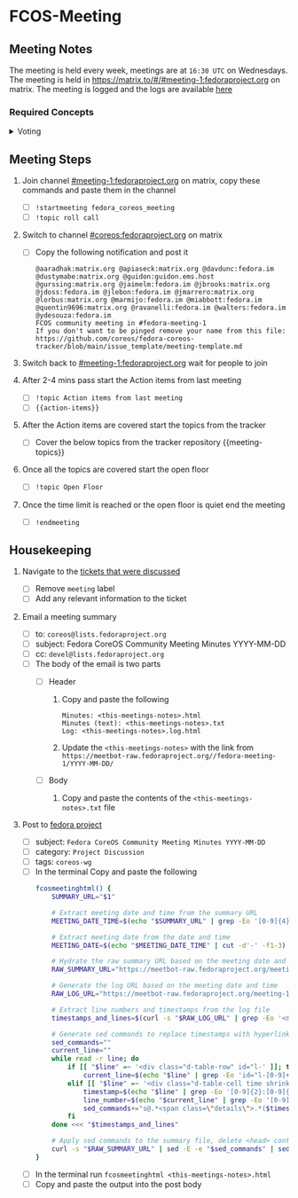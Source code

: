 # FCOS-Meeting

## Meeting Notes

The meeting is held every week, meetings are at `16:30 UTC` on Wednesdays. The meeting is held in https://matrix.to/#/#meeting-1:fedoraproject.org on matrix. The meeting is logged and the logs are available [here](https://meetbot.fedoraproject.org/teams/fedora_coreos_meeting/)

### Required Concepts

<details>
<summary>Voting</summary>
On some topics we will need to vote. The following rules apply to the voting
process.

<details>
<summary>Working Group Members and Points of Contact</summary>
Please see [meeting-people.txt](https://github.com/coreos/fedora-coreos-tracker/blob/main/meeting-people.txt).
</details>

<details>
<summary>Meeting host Requirements</summary>
The meeting host needs to have a matrix account (an example is an account on the [fedora matrix server](https://chat.fedoraproject.org/#/room/#coreos:fedoraproject.org).)
The host needs to have access to the following channels on matrix
    - [#coreos:fedoraproject.org](https://matrix.to/#/#coreos:fedoraproject.org)
    - [#meeting-1:fedoraproject.org](https://matrix.to/#/#meeting-1:fedoraproject.org)
The host needs to have a fedora account and be able to post discussion topics to the [fedora project](https://discussion.fedoraproject.org/tag/coreos-wg)
</details>
## For Regularly Scheduled Meetings

A quorum for the meeting is 5 people, or 51% of the members of the WG listed
below, which ever is lower. Voting items must pass with a majority of the
members voting at the meeting.

## For General Ad-Hoc Votes

- All ad-hoc votes will be held via [tracker issues](https://github.com/coreos/fedora-coreos-tracker/).
- Ad-hoc votes must be announced on the current primary mailing list for Fedora Atomic (atomic-devel).
- Ad-hoc votes must be open for at least three working days (see below) after the announcement.

At least 5 people must vote, or 51% of the WG membership, whichever is
less. Votes are "+1" (in favor), "-1" (against), or +0 (abstain). Votes
pass by a simple majority of those voting.

## For Urgent Ad-Hoc Votes

- All ad-hoc votes will be held via tracker issues in the fedora-coreos-tracker repository.
- Ad-hoc votes must be announced on the current primary mailing list for Fedora CoreOS.
- Ad-Hoc votes must be open for at least three hours after the announcement.

At least 5 people must vote, or 51% of the WG membership, whichever is less. Votes are "+1" (in favor), "-1" (against), or +0 (abstain). Votes pass by a 2/3 majority of those voting (round up).
</details>


## Meeting Steps

1. Join channel [#meeting-1:fedoraproject.org](https://matrix.to/#/#meeting-1:fedoraproject.org) on matrix, copy these commands and paste them in the channel

    - [ ] `!startmeeting fedora_coreos_meeting`
    - [ ] `!topic roll call`

2. Switch to channel [#coreos:fedoraproject.org](https://matrix.to/#/#coreos:fedoraproject.org) on matrix

    - [ ] Copy the following notification and post it

        ```text
        @aaradhak:matrix.org @apiaseck:matrix.org @davdunc:fedora.im @dustymabe:matrix.org @guidon:guidon.ems.host @gurssing:matrix.org @jaimelm:fedora.im @jbrooks:matrix.org @jdoss:fedora.im @jlebon:fedora.im @jmarrero:matrix.org @lorbus:matrix.org @marmijo:fedora.im @miabbott:fedora.im @quentin9696:matrix.org @ravanelli:fedora.im @walters:fedora.im @ydesouza:fedora.im
        FCOS community meeting in #fedora-meeting-1
        If you don't want to be pinged remove your name from this file: https://github.com/coreos/fedora-coreos-tracker/blob/main/issue_template/meeting-template.md
        ```

3. Switch back to [#meeting-1:fedoraproject.org](https://matrix.to/#/#meeting-1:fedoraproject.org) wait for people to join

4. After 2-4 mins pass start the Action items from last meeting

    - [ ] `!topic Action items from last meeting`
    - [ ] `{{action-items}}`

5. After the Action items are covered start the topics from the tracker

    - [ ] Cover the below topics from the tracker repository
{{meeting-topics}}

6. Once all the topics are covered start the open floor

    - [ ] `!topic Open Floor`

7. Once the time limit is reached or the open floor is quiet end the meeting

    - [ ] `!endmeeting`

## Housekeeping

1. Navigate to the [tickets that were discussed](https://github.com/coreos/fedora-coreos-tracker/labels/meeting)

   - [ ] Remove `meeting` label
   - [ ] Add any relevant information to the ticket

2. Email a meeting summary

   - [ ] to: `coreos@lists.fedoraproject.org`
   - [ ] subject: Fedora CoreOS Community Meeting Minutes YYYY-MM-DD
   - [ ] cc: `devel@lists.fedoraproject.org`
   - [ ] The body of the email is two parts
        - [ ] Header

            1. Copy and paste the following

                ```text
                Minutes: <this-meetings-notes>.html
                Minutes (text): <this-meetings-notes>.txt
                Log: <this-meetings-notes>.log.html
                ```
            2. Update the `<this-meetings-notes>` with the link from `https://meetbot-raw.fedoraproject.org//fedora-meeting-1/YYYY-MM-DD/`

        - [ ] Body

            1. Copy and paste the contents of the `<this-meetings-notes>.txt` file

3. Post to [fedora project](https://discussion.fedoraproject.org/tag/coreos-wg)
    - [ ] subject: `Fedora CoreOS Community Meeting Minutes YYYY-MM-DD`
    - [ ] category: `Project Discussion`
    - [ ] tags: `coreos-wg`
    - [ ] In the terminal Copy and paste the following
        ```bash
        fcosmeetinghtml() {
            SUMMARY_URL="$1"

            # Extract meeting date and time from the summary URL
            MEETING_DATE_TIME=$(echo "$SUMMARY_URL" | grep -Eo '[0-9]{4}-[0-9]{2}-[0-9]{2}-[0-9]{2}\.[0-9]{2}')

            # Extract meeting date from the date and time
            MEETING_DATE=$(echo "$MEETING_DATE_TIME" | cut -d'-' -f1-3)

            # Hydrate the raw summary URL based on the meeting date and time
            RAW_SUMMARY_URL="https://meetbot-raw.fedoraproject.org/meeting-1_matrix_fedoraproject-org/$MEETING_DATE/fedora-coreos-meeting.$MEETING_DATE_TIME.html"

            # Generate the log URL based on the meeting date and time
            RAW_LOG_URL="https://meetbot-raw.fedoraproject.org/meeting-1_matrix_fedoraproject-org/$MEETING_DATE/fedora-coreos-meeting.$MEETING_DATE_TIME.log.html"

            # Extract line numbers and timestamps from the log file
            timestamps_and_lines=$(curl -s "$RAW_LOG_URL" | grep -Eo '<div class="d-table-row" id="l-[0-9]+">|<div class="d-table-cell time shrink pe-1">[0-9]{2}:[0-9]{2}:[0-9]{2}</div>')

            # Generate sed commands to replace timestamps with hyperlinks including line numbers
            sed_commands=""
            current_line=""
            while read -r line; do
                if [[ "$line" =~ '<div class="d-table-row" id="l-' ]]; then
                    current_line=$(echo "$line" | grep -Eo 'id="l-[0-9]+"')
                elif [[ "$line" =~ '<div class="d-table-cell time shrink pe-1">' ]]; then
                    timestamp=$(echo "$line" | grep -Eo '[0-9]{2}:[0-9]{2}:[0-9]{2}')
                    line_number=$(echo "$current_line" | grep -Eo '[0-9]+')
                    sed_commands+="s@.*<span class=\"details\">.*($timestamp).*<\/span>@<a href=\"$RAW_LOG_URL#l-$line_number\">&<\/a>@;"
                fi
            done <<< "$timestamps_and_lines"

            # Apply sed commands to the summary file, delete <head> contents, and echo the result
            curl -s "$RAW_SUMMARY_URL" | sed -E -e "$sed_commands" | sed '/<head>/,/<\/head>/d' | sed 's/TOPIC://g'
        }

        ```
    - [ ] In the terminal run `fcosmeetinghtml <this-meetings-notes>.html`
    - [ ] Copy and paste the output into the post body

